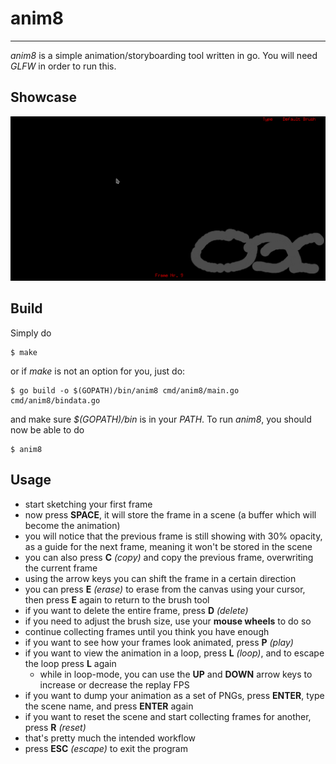 # anim8
---
*anim8* is a simple animation/storyboarding tool written in go. You will need *GLFW* in order to run this.

## Showcase
![alt text](https://github.com/supermuesli/anim8/blob/master/showcase.gif "y u trippin")

## Build
Simply do
```  
$ make
```
or if *make* is not an option for you, just do:
``` 
$ go build -o $(GOPATH)/bin/anim8 cmd/anim8/main.go cmd/anim8/bindata.go
```
and make sure *$(GOPATH)/bin* is in your *PATH*. To run *anim8*, you should now be able to do
``` 
$ anim8
```

## Usage
- start sketching your first frame
- now press **SPACE**, it will store the frame in a scene (a buffer which will become the animation)
- you will notice that the previous frame is still showing with 30% opacity, as a guide for the next frame, meaning it won't be stored in the scene
- you can also press **C** *(copy)* and copy the previous frame, overwriting the current frame
- using the arrow keys you can shift the frame in a certain direction
- you can press **E** *(erase)* to erase from the canvas using your cursor, then press **E** again to return to the brush tool 
- if you want to delete the entire frame, press **D** *(delete)*
- if you need to adjust the brush size, use your **mouse wheels** to do so
- continue collecting frames until you think you have enough
- if you want to see how your frames look animated, press **P** *(play)*
- if you want to view the animation in a loop, press **L** *(loop)*, and to escape the loop press **L** again
  - while in loop-mode, you can use the **UP** and **DOWN** arrow keys to increase or decrease the replay FPS
- if you want to dump your animation as a set of PNGs, press **ENTER**, type the scene name, and press **ENTER** again
- if you want to reset the scene and start collecting frames for another, press **R** *(reset)*
- that's pretty much the intended workflow
- press **ESC** *(escape)* to exit the program